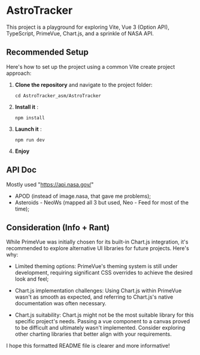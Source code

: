 # AstroTracker
This project is a playground for exploring Vite, Vue 3 (Option API), TypeScript, PrimeVue, Chart.js, and a sprinkle of NASA API.

## Recommended Setup
Here's how to set up the project using a common Vite create project approach:

1. **Clone the repository** and navigate to the project folder:
   ```
   cd AstroTracker_asm/AstroTracker
   ```

2. **Install it** :
   ```
   npm install
   ```

3. **Launch it** :
   ```
   npm run dev
   ```

4. **Enjoy**

## API Doc
Mostly used "https://api.nasa.gov/" 
- APOD (instead of image.nasa, that gave me problems);
- Asteroids - NeoWs (mapped all 3 but used, Neo - Feed for most of the time);

## Consideration (Info + Rant)
While PrimeVue was initially chosen for its built-in Chart.js integration, it's recommended to explore alternative UI libraries for future projects. Here's why:

 - Limited theming options: PrimeVue's theming system is still under development, requiring significant CSS overrides to achieve the desired look and feel;

 - Chart.js implementation challenges: Using Chart.js within PrimeVue wasn't as smooth as expected, and referring to Chart.js's native documentation was often necessary.

 - Chart.js suitability: Chart.js might not be the most suitable library for this specific project's needs. Passing a vue component to a canvas proved to be difficult and ultimately wasn't implemented. Consider exploring other charting libraries that better align with your requirements.
 
I hope this formatted README file is clearer and more informative!